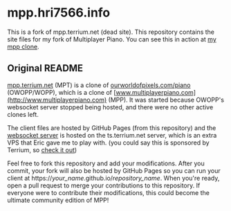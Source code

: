 # mpp.hri7566.info

This is a fork of mpp.terrium.net (dead site). This repository contains the site files for my fork of Multiplayer Piano. You can see this in action at [my mpp clone](https://mpp.hri7566.info).

## Original README

[mpp.terrium.net](http://mpp.terrium.net) (MPT) is a clone of [ourworldofpixels.com/piano](http://ourworldofpixels.com/piano) (OWOPP/WOPP), which is a clone of [www.multiplayerpiano.com](http://www.multiplayerpiano.com) (MPP). It was started because OWOPP's websocket server stopped being hosted, and there were no other active clones left.

The client files are hosted by GitHub Pages (from this repository) and the [websocket server](https://github.com/nagalun/multiplayerpiano-server) is hosted on the ts.terrium.net server, which is an extra VPS that Eric gave me to play with. (you could say this is sponsored by Terrium, so [check it out](https://terrium.net))

Feel free to fork this repository and add your modifications. After you commit, your fork will also be hosted by GitHub Pages so you can run your client at https://_your\_name_.github.io/_repository\_name_. When you're ready, open a pull request to merge your contributions to this repository. If everyone were to contribute their modifications, this could become the ultimate community edition of MPP!
